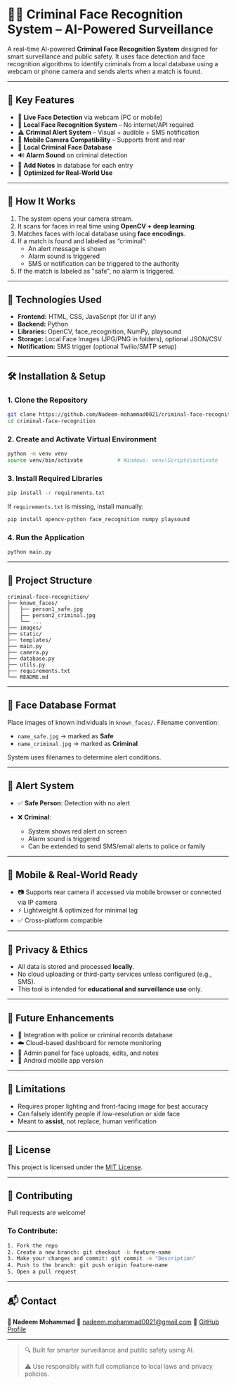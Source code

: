 # 🕵️‍♂️ Criminal Face Recognition System – AI-Powered Surveillance

A real-time AI-powered **Criminal Face Recognition System** designed for smart surveillance and public safety. It uses face detection and face recognition algorithms to identify criminals from a local database using a webcam or phone camera and sends alerts when a match is found.

---

## 🚀 Key Features

- 🎥 **Live Face Detection** via webcam (PC or mobile)
- 🧠 **Local Face Recognition System** – No internet/API required
- ⚠️ **Criminal Alert System** – Visual + audible + SMS notification
- 📲 **Mobile Camera Compatibility** – Supports front and rear
- 📁 **Local Criminal Face Database**
- 🔊 **Alarm Sound** on criminal detection
- 📝 **Add Notes** in database for each entry
- 🔐 **Optimized for Real-World Use**

---

## 📸 How It Works

1. The system opens your camera stream.
2. It scans for faces in real time using **OpenCV + deep learning**.
3. Matches faces with local database using **face encodings**.
4. If a match is found and labeled as “criminal”:
   - An alert message is shown
   - Alarm sound is triggered
   - SMS or notification can be triggered to the authority
5. If the match is labeled as "safe", no alarm is triggered.

---

## 🧪 Technologies Used

- **Frontend:** HTML, CSS, JavaScript (for UI if any)
- **Backend:** Python
- **Libraries:** OpenCV, face_recognition, NumPy, playsound
- **Storage:** Local Face Images (JPG/PNG in folders), optional JSON/CSV
- **Notification:** SMS trigger (optional Twilio/SMTP setup)

---

## 🛠️ Installation & Setup

### 1. Clone the Repository

```bash
git clone https://github.com/Nadeem-mohammad0021/criminal-face-recognition.git
cd criminal-face-recognition
````

### 2. Create and Activate Virtual Environment

```bash
python -m venv venv
source venv/bin/activate           # Windows: venv\Scripts\activate
```

### 3. Install Required Libraries

```bash
pip install -r requirements.txt
```

If `requirements.txt` is missing, install manually:

```bash
pip install opencv-python face_recognition numpy playsound
```

### 4. Run the Application

```bash
python main.py
```

---

## 📁 Project Structure

```
criminal-face-recognition/
├── known_faces/
│   ├── person1_safe.jpg
│   ├── person2_criminal.jpg
│   └── ...
├── images/
├── static/
├── templates/
├── main.py
├── camera.py
├── database.py
├── utils.py
├── requirements.txt
└── README.md
```

---

## 📂 Face Database Format

Place images of known individuals in `known_faces/`.
Filename convention:

* `name_safe.jpg` → marked as **Safe**
* `name_criminal.jpg` → marked as **Criminal**

System uses filenames to determine alert conditions.

---

## 🔔 Alert System

* ✅ **Safe Person**: Detection with no alert
* ❌ **Criminal**:

  * System shows red alert on screen
  * Alarm sound is triggered
  * Can be extended to send SMS/email alerts to police or family

---

## 📱 Mobile & Real-World Ready

* 📷 Supports rear camera if accessed via mobile browser or connected via IP camera
* ⚡ Lightweight & optimized for minimal lag
* ✅ Cross-platform compatible

---

## 🔐 Privacy & Ethics

* All data is stored and processed **locally**.
* No cloud uploading or third-party services unless configured (e.g., SMS).
* This tool is intended for **educational and surveillance use** only.

---

## 🧠 Future Enhancements

* 📡 Integration with police or criminal records database
* ☁️ Cloud-based dashboard for remote monitoring
* 🧾 Admin panel for face uploads, edits, and notes
* 📲 Android mobile app version

---

## 📌 Limitations

* Requires proper lighting and front-facing image for best accuracy
* Can falsely identify people if low-resolution or side face
* Meant to **assist**, not replace, human verification

---

## 📜 License

This project is licensed under the [MIT License](LICENSE).

---

## 🤝 Contributing

Pull requests are welcome!

### To Contribute:

```bash
1. Fork the repo
2. Create a new branch: git checkout -b feature-name
3. Make your changes and commit: git commit -m "Description"
4. Push to the branch: git push origin feature-name
5. Open a pull request
```

---

## 📬 Contact

**👤 Nadeem Mohammad**
📧 [nadeem.mohammad0021@gmail.com](mailto:nadeem.mohammad0021@gmail.com)
🔗 [GitHub Profile](https://github.com/Nadeem-mohammad0021)

---

> 🔍 Built for smarter surveillance and public safety using AI.
>
> ⚠️ Use responsibly with full compliance to local laws and privacy policies.

```

